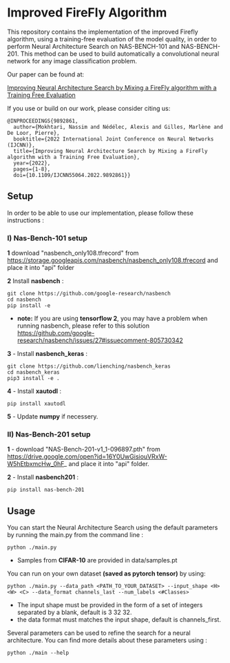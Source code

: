 ﻿# Improved FireFly Algorithm


This repository contains the implementation of the improved Firefly algorithm, using a training-free evaluation of the model quality, in order to perform Neural Architecture Search on NAS-BENCH-101 and NAS-BENCH-201. This method can be used to build automatically a  convolutional neural network for any image classification problem. 

Our paper can be found at:

[Improving Neural Architecture Search by Mixing a FireFly algorithm with a Training Free Evaluation](https://www.researchgate.net/publication/362293584_Improving_Neural_Architecture_Search_by_Mixing_a_FireFly_algorithm_with_a_Training_Free_Evaluation)

If you use or build on our work, please consider citing us:

```
@INPROCEEDINGS{9892861,
  author={Mokhtari, Nassim and Nédélec, Alexis and Gilles, Marlène and De Loor, Pierre},
  booktitle={2022 International Joint Conference on Neural Networks (IJCNN)}, 
  title={Improving Neural Architecture Search by Mixing a FireFly algorithm with a Training Free Evaluation}, 
  year={2022},
  pages={1-8},
  doi={10.1109/IJCNN55064.2022.9892861}}

```


## Setup
In order to be able to use our implementation, please follow these instructions :

### I) Nas-Bench-101 setup
**1** download "nasbench_only108.tfrecord" from https://storage.googleapis.com/nasbench/nasbench_only108.tfrecord and place it into "api" folder

**2** Install **nasbench** :

    git clone https://github.com/google-research/nasbench
    cd nasbench
    pip install -e 

* **note:** If you are using **tensorflow 2**,  you may have a problem when running nasbench, please refer to this solution  https://github.com/google-research/nasbench/issues/27#issuecomment-805730342

**3** - Install **nasbench_keras** :

    git clone https://github.com/lienching/nasbench_keras
    cd nasbench_keras
    pip3 install -e .

**4** - Install **xautodl** : 

	pip install xautodl

**5** - Update **numpy** if necessery.

### II) Nas-Bench-201 setup

**1** - download "NAS-Bench-201-v1_1-096897.pth" from https://drive.google.com/open?id=16Y0UwGisiouVRxW-W5hEtbxmcHw_0hF_ and place it into "api" folder.

**2** - Install **nasbench201** :

	pip install nas-bench-201 


## Usage
You can start the Neural Architecture Search using the default parameters by running the main.py from the command line :

	python ./main.py
* Samples from **CIFAR-10** are provided in data/samples.pt

You can run on your own dataset **(saved as pytorch tensor)** by using:

	python ./main.py --data_path <PATH_TO_YOUR_DATASET> --input_shape <H> <W> <C> --data_format channels_last --num_labels <#Classes>
* The input shape must be provided in the form of a set of integers separated by a blank, default is 3 32 32.
* the data format must matches the input shape, default is channels_first.


Several parameters can be used to refine the search for a neural architecture. You can find more details about these parameters using :

	python ./main --help
